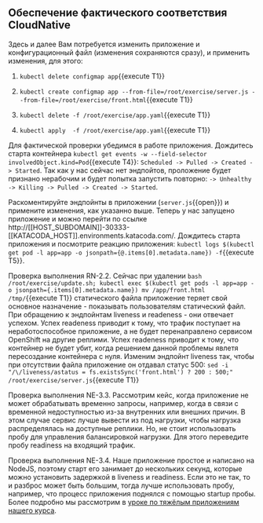 ## Обеспечение фактического соответствия CloudNative
Здесь и далее Вам потребуется изменить приложение и конфигурационный файл (изменения сохраняются сразу), и применить изменения, для этого:
1. `kubectl delete configmap app`{{execute T1}}

2. `kubectl create configmap app --from-file=/root/exercise/server.js --from-file=/root/exercise/front.html`{{execute T1}}

3. `kubectl delete -f /root/exercise/app.yaml`{{execute T1}}

4. `kubectl apply  -f /root/exercise/app.yaml`{{execute T1}}

Для фактической проверки убедимся в работе приложения. Дождитесь старта контейнера `kubectl get events -w --field-selector involvedObject.kind=Pod`{{execute T4}}: `Scheduled -> Pulled -> Created -> Started`. Так как у нас сейчас нет эндпойтов, проложение будет признано нерабочим и будет попытка запустить повторно: `-> Unhealthy -> Killing -> Pulled -> Created -> Started`. 

Раскоментируйте эндпойнты в приложении (`server.js`{{open}}) и примените изменения, как указанно выше. Теперь у нас запущено приложение и можно перейти по ссылке http://[[HOST_SUBDOMAIN]]-30333-[[KATACODA_HOST]].environments.katacoda.com/. Дождитесь старта приложения и посмотрите реакцию приложения: `kubectl logs $(kubectl get pod -l app=app -o jsonpath={@.items[0].metadata.name}) -f`{{execute T5}}.

Проверка выполнения RN-2.2. Сейчас при удалении `bash /root/exercise/update.sh; kubectl exec $(kubectl get pods -l app=app -o jsonpath={.items[0].metadata.name}) mv /app/front.html /tmp/`{{execute T1}} статического файла приложение теряет свой основное назначение - показывать пользователям статический файл. При обращению к эндпойнтам liveness и readeness - они отвечает успехом. Успех readeness приводит к тому, что трафик поступает на неработоспособное приложение, а не будет перенаправлено сервисом OpenShift на другие реплими. Успех readeness приводит к тому, что контейнер не будет убит, когда решением данной проблемы явлетя пересоздание контейнера с нуля. Изменим эндпойнт liveness так, чтобы при отсутствии файла приложение он отдавал статус 500: `sed -i "/\/liveness/astatus = fs.existsSync('front.html') ? 200 : 500;" /root/exercise/server.js`{{execute T1}}

Проверка выполнения NE-3.3. Рассмотрим кейс, когда приложение не может обрабатывать временно запросы, например, когда в связи с временной недоступностью из-за внутренних или внешних причин. В этом случае сервис лучше вывести из под нагрузки, чтобы нагрузка распределялась на доступные реплики. Но, не стоит использовать пробу для управления балансировкой нагрузки. Для этого переведите пробу readiness на входящий трафик. 

Проверка выполнения NE-3.4. Наше приложение простое и написано на NodeJS, поэтому старт его занимает до нескольких секунд, которые можно установить задержкой в liveness и readiness. Если это не так, то и разброс может быть большим, тогда лучше использовать пробу, например, что процесс приложения поднялся с помощью startup пробы. Более подробно мы рассмотрим в [уроке по тяжёлым приложениям нашего курса](https://www.katacoda.com/essch/scenarios/exercise2).

